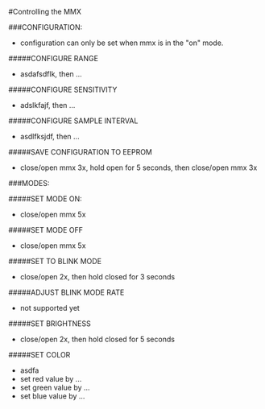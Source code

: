 #Controlling the MMX

###CONFIGURATION:
- configuration can only be set when mmx is in the "on" mode.

#####CONFIGURE RANGE
- asdafsdflk, then ...

#####CONFIGURE SENSITIVITY
- adslkfajf, then ...

#####CONFIGURE SAMPLE INTERVAL
- asdlfksjdf, then ...

#####SAVE CONFIGURATION TO EEPROM
- close/open mmx 3x, hold open for 5 seconds, then close/open mmx 3x

###MODES:

#####SET MODE ON:
- close/open mmx 5x

#####SET MODE OFF
- close/open mmx 5x

#####SET TO BLINK MODE
- close/open 2x, then hold closed for 3 seconds

#####ADJUST BLINK MODE RATE
- not supported yet

#####SET BRIGHTNESS
- close/open 2x, then hold closed for 5 seconds


#####SET COLOR
- asdfa
- set red value by ...
- set green value by ...
- set blue value by ...







